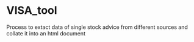 # VISA_tool
Process to extact data of single stock advice from different sources and collate  it into an html document
